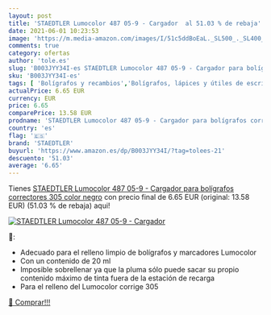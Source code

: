 ```yaml
---
layout: post
title: 'STAEDTLER Lumocolor 487 05-9 - Cargador  al 51.03 % de rebaja'
date: 2021-06-01 10:23:53
image: 'https://m.media-amazon.com/images/I/51c5ddBoEaL._SL500_._SL400_.jpg'
comments: true
category: ofertas
author: 'tole.es'
slug: 'B003JYY34I-es STAEDTLER Lumocolor 487 05-9 - Cargador para bolígrafos...'
sku: 'B003JYY34I-es'
tags: [ 'Bolígrafos y recambios','Bolígrafos, lápices y útiles de escritura','Oficina y papelería','Recambios para bolígrafos y plumas','bolígrafos','staedtler', ]
actualPrice: 6.65 EUR
currency: EUR
price: 6.65
comparePrice: 13.58 EUR
prodname: 'STAEDTLER Lumocolor 487 05-9 - Cargador para bolígrafos correctores 305  color negro'
country: 'es'
flag: '🇪🇸'
brand: 'STAEDTLER'
buyurl: 'https://www.amazon.es/dp/B003JYY34I/?tag=tolees-21'
descuento: '51.03'
average: '6.65'
---
```


Tienes [STAEDTLER Lumocolor 487 05-9 - Cargador para bolígrafos correctores 305  color negro](https://www.amazon.es/dp/B003JYY34I/?tag=tolees-21) con precio final de  6.65 EUR (original: 13.58 EUR) (51.03 %  de rebaja) aqui!

[![STAEDTLER Lumocolor 487 05-9 - Cargador ](https://m.media-amazon.com/images/I/51c5ddBoEaL._SL500_._SL400_.jpg)](https://www.amazon.es/dp/B003JYY34I/?tag=tolees-21)

🔎:

- Adecuado para el relleno limpio de bolígrafos y marcadores Lumocolor
- Con un contenido de 20 ml
- Imposible sobrellenar ya que la pluma sólo puede sacar su propio contenido máximo de tinta fuera de la estación de recarga
- Para el relleno del Lumocolor corrige 305

[🛒 Comprar!!!](https://www.amazon.es/dp/B003JYY34I/?tag=tolees-21)
